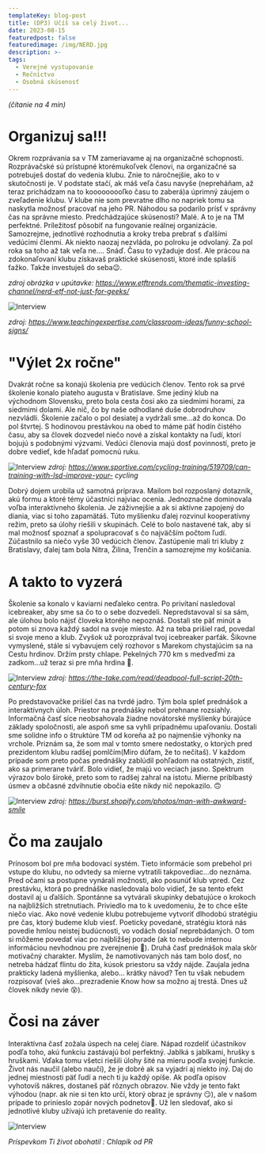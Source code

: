 ```yaml
---
templateKey: blog-post
title: (DP3) Učíš sa celý život...
date: 2023-08-15
featuredpost: false
featuredimage: /img/NERD.jpg
description: >-
tags:
  - Verejné vystupovanie
  - Rečníctvo
  - Osobná skúsenosť
---
```


*(čítanie na 4 min)*

# Organizuj sa!!!

  Okrem rozprávania sa v TM zameriavame aj na organizačné schopnosti. Rozprávačské sú prístupné ktorémukoľvek členovi,
  na organizačné sa potrebuješ dostať do vedenia klubu. Znie to náročnejšie, ako to v skutočnosti je. V podstate stačí,
  ak máš veľa času navyše (nepreháňam, až teraz prichádzam na to kooooooooľko času to zaberá)a úprimný záujem o zveľadenie
  klubu. V klube nie som prevratne dlho no napriek tomu sa naskytla možnosť pracovať na jeho PR. Náhodou sa podarilo prísť
  v správny čas na správne miesto. Predchádzajúce skúsenosti? Malé. A to je na TM perfektné. Príležitosť pôsobiť na fungovanie
  reálnej organizácie. Samozrejme, jednotlivé rozhodnutia a kroky treba prebrať s ďalšími vedúcimi členmi.  Ak niekto naozaj
  nezvláda, po polroku je odvolaný. Za pol roka sa toho až tak veľa ne.... Snáď. Času to vyžaduje dosť. Ale prácou na
  zdokonaľovaní klubu získavaš praktické skúsenosti, ktoré inde splašíš ťažko. Takže investuješ do seba😉.

*zdroj obrázka v upútavke: https://www.etftrends.com/thematic-investing-channel/nerd-etf-not-just-for-geeks/*

![Interview](/img/funny-school-signs-small.jpg)

*zdroj: https://www.teachingexpertise.com/classroom-ideas/funny-school-signs/*


# "Výlet 2x ročne"

  Dvakrát ročne sa konajú školenia pre vedúcich členov. Tento rok sa prvé školenie konalo piateho augusta v Bratislave.
  Sme jediný klub na východnom Slovensku, preto bola cesta čosi ako za siedmimi horami, za siedmimi dolami. Ale nič, čo
  by naše odhodlané duše dobrodruhov nezvládli. Školenie začalo o pol desiatej a vydržali sme...až do konca. Do pol štvrtej.
  S hodinovou prestávkou na obed to máme päť hodín čistého času, aby sa človek dozvedel niečo nové a získal kontakty na ľudí,
  ktorí bojujú s podobnými výzvami. Vedúci členovia majú dosť povinností, preto je dobre vedieť, kde hľadať pomocnú ruku.

![Interview](/img/LSD-ride-small.jpg)
*zdroj: https://www.sportive.com/cycling-training/519709/can-training-with-lsd-improve-your- cycling*

  Dobrý dojem urobila už samotná príprava. Mailom bol rozposlaný dotazník, akú formu a ktoré témy účastníci najviac ocenia. 
  Jednoznačne dominovala voľba interaktívneho školenia. Je záživnejšie a ak si aktívne zapojený do diania, viac si toho
  zapamätáš. Túto myšlienku ďalej rozvinul kooperatívny režim, preto sa úlohy riešili v skupinách. Celé to bolo nastavené tak,
  aby si mal možnosť spoznať a spolupracovať s čo najväčším počtom ľudí. Zúčastnilo sa niečo vyše 30 vedúcich členov. Zastúpenie
  mali tri kluby z Bratislavy, ďalej tam bola Nitra, Žilina, Trenčín a samozrejme my košičania.  

# A takto to vyzerá

  Školenie sa konalo v kaviarni neďaleko centra. Po privítaní nasledoval icebreaker, aby sme sa čo to o sebe dozvedeli.
Nepredstavoval si sa sám, ale úlohou bolo nájsť človeka ktorého nepoznáš. Dostali ste päť minút a potom si znova každý sadol na
svoje miesto. Až na teba prišiel rad, povedal si svoje meno a klub. Zvyšok už porozprával tvoj icebreaker parťák. Šikovne
vymyslené, stále si vybavujem celý rozhovor s Marekom chystajúcim sa na Cestu hrdinov. Držím prsty chlape. Pekelných 770 km
s medveďmi za zadkom...už teraz si pre mňa hrdina 🤟.

![Interview](/img/dead-pool.jpg)
*zdroj: https://the-take.com/read/deadpool-full-script-20th-century-fox*

  Po predstavovačke prišiel čas na tvrdé jadro. Tým bola spleť prednášok a interaktívnych úloh. Priestor na prednášky nebol
prehnane rozsiahly. Informačná časť síce neobsahovala žiadne novátorské myšlienky búrajúce základy spoločnosti, ale aspoň sme
sa vyhli prípadnému upaľovaniu. Dostali sme solídne info o štruktúre TM od koreňa až po najmenšie výhonky na vrchole. Priznám
sa, že som mal v tomto smere nedostatky, o ktorých pred prezidentom klubu radšej pomlčím(Miro dúfam, že to nečítaš). V každom
prípade som preto počas prednášky zablúdil pohľadom na ostatných, zistiť, ako sa primerane tváriť. Bolo vidieť, že majú vo veciach
jasno. Spektrum výrazov bolo široké, preto som to radšej zahral na istotu. Mierne priblbastý úsmev a občasné zdvihnutie obočia ešte
nikdy nič nepokazilo. 🙃

![Interview](/img/man-with-awkward-smile-small.jpg)
*zdroj: https://burst.shopify.com/photos/man-with-awkward-smile*

# Čo ma zaujalo

Prínosom bol pre mňa bodovací systém. Tieto informácie som prebehol pri vstupe do klubu, no odvtedy sa mierne vytratili
takpovediac...do neznáma. Pred očami sa postupne vynárali možnosti, ako posunúť klub vpred. Cez prestávku, ktorá po prednáške
nasledovala bolo vidieť, že sa tento efekt dostavil aj u ďalších. Spontánne sa vytvárali skupinky debatujúce o krokoch na
najbližších stretnutiach. Priviedlo ma to k uvedomeniu, že to chce ešte niečo viac. Ako nové vedenie klubu potrebujeme vytvoriť 
dlhodobú stratégiu pre čas, ktorý budeme klub viesť. Poeticky povedané, stratégiu ktorá nás povedie hmlou neistej budúcnosti,
vo vodách dosiaľ neprebádaných. O tom si môžeme povedať viac po najbližšej porade (ak to nebude internou informáciou nevhodnou
pre zverejnenie 🫣). Druhá časť prednášok mala skôr motivačný charakter. Myslím, že namotivovaných nás tam bolo dosť, no netreba
hádzať flintu do žita, kúsok priestoru sa vždy nájde. Zaujala jedna prakticky ladená myšlienka, alebo... krátky návod? Ten tu
však nebudem rozpisovať (vieš ako...prezradenie Know how sa možno aj trestá. Dnes už človek nikdy nevie 😵).

# Čosi na záver

  Interaktívna časť zožala úspech na celej čiare. Nápad rozdeliť účastníkov podľa toho, akú funkciu zastávajú bol perfektný.
Jablká s jablkami, hrušky s hruškami. Vďaka tomu všetci riešili úlohy šité na mieru podľa svojej funkcie. Život nás naučil 
(alebo naučí), že je dobré ak sa vyjadrí aj niekto iný. Daj do jednej miestnosti päť ľudí a nech ti ju každý opíše. Ak podľa
opisov vyhotovíš nákres, dostaneš päť rôznych obrazov. Nie vždy je tento fakt výhodou (napr. ak nie si ten kto určí, ktorý
obraz je správny 😏), ale v našom prípade to prinieslo zopár nových podnetov🥳. Už len sledovať, ako si jednotlivé kluby
užívajú ich pretavenie do reality.

![Interview](img/dancing-party-small.jpg)

*Príspevkom Ti život obohatil : Chlapík od PR* 

